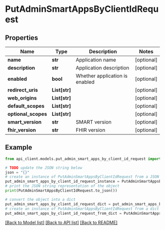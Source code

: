# PutAdminSmartAppsByClientIdRequest


## Properties

Name | Type | Description | Notes
------------ | ------------- | ------------- | -------------
**name** | **str** | Application name | [optional] 
**description** | **str** | Application description | [optional] 
**enabled** | **bool** | Whether application is enabled | [optional] 
**redirect_uris** | **List[str]** |  | [optional] 
**web_origins** | **List[str]** |  | [optional] 
**default_scopes** | **List[str]** |  | [optional] 
**optional_scopes** | **List[str]** |  | [optional] 
**smart_version** | **str** | SMART version | [optional] 
**fhir_version** | **str** | FHIR version | [optional] 

## Example

```python
from api_client.models.put_admin_smart_apps_by_client_id_request import PutAdminSmartAppsByClientIdRequest

# TODO update the JSON string below
json = "{}"
# create an instance of PutAdminSmartAppsByClientIdRequest from a JSON string
put_admin_smart_apps_by_client_id_request_instance = PutAdminSmartAppsByClientIdRequest.from_json(json)
# print the JSON string representation of the object
print(PutAdminSmartAppsByClientIdRequest.to_json())

# convert the object into a dict
put_admin_smart_apps_by_client_id_request_dict = put_admin_smart_apps_by_client_id_request_instance.to_dict()
# create an instance of PutAdminSmartAppsByClientIdRequest from a dict
put_admin_smart_apps_by_client_id_request_from_dict = PutAdminSmartAppsByClientIdRequest.from_dict(put_admin_smart_apps_by_client_id_request_dict)
```
[[Back to Model list]](../README.md#documentation-for-models) [[Back to API list]](../README.md#documentation-for-api-endpoints) [[Back to README]](../README.md)


